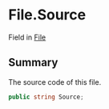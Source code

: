 # File.Source

Field in [File](/api/csharp/yarn.compiler.compilationjob.file.md)

## Summary


The source code of this file.


```csharp
public string Source;
```

